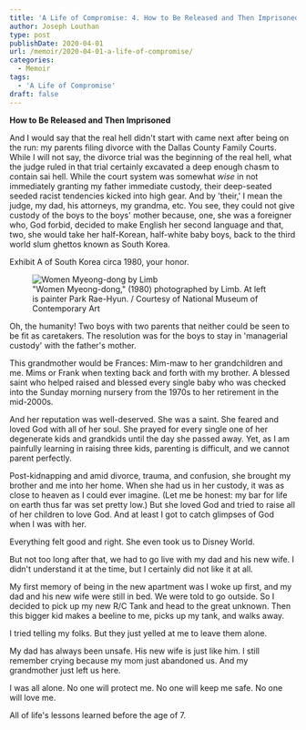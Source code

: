 ```yaml
---
title: 'A Life of Compromise: 4. How to Be Released and Then Imprisoned'
author: Joseph Louthan
type: post
publishDate: 2020-04-01
url: /memoir/2020-04-01-a-life-of-compromise/
categories:
  - Memoir
tags:
  - 'A Life of Compromise'
draft: false
---
```


**How to Be Released and Then Imprisoned**

And I would say that the real hell didn't start with came next after being on the run: my parents filing divorce with the Dallas County Family Courts. While I will not say, the divorce trial was the beginning of the real hell, what the judge ruled in that trial certainly excavated a deep enough chasm to contain sai hell. While the court system was somewhat *wise* in not immediately granting my father immediate custody, their deep-seated seeded racist tendencies kicked into high gear. And by 'their,' I mean the judge, my dad, his attorneys, my grandma, etc.  You see, they could not give custody of the boys to the boys' mother because, one, she was a foreigner who, God forbid, decided to make English her second language and that, two, she would take her half-Korean, half-white baby boys, back to the third world slum ghettos known as South Korea.

Exhibit A of South Korea circa 1980, your honor.

<figure>
    <img src='https://theologic.us/images/12281501.jpg' alt='Women Myeong-dong by Limb' />
    <figcaption>"Women Myeong-dong," (1980) photographed by Limb. At left is painter Park Rae-Hyun. / Courtesy of National Museum of Contemporary Art</figcaption>
</figure>

Oh, the humanity!
Two boys with two parents that neither could be seen to be fit as caretakers. The resolution was for the boys to stay in 'managerial custody' with the father's mother.

This grandmother would be Frances: Mim-maw to her grandchildren and me. Mims or Frank when texting back and forth with my brother. A blessed saint who helped raised and blessed every single baby who was checked into the Sunday morning nursery from the 1970s to her retirement in the mid-2000s.

And her reputation was well-deserved. She was a saint. She feared and loved God with all of her soul. She prayed for every single one of her degenerate kids and grandkids until the day she passed away. Yet, as I am painfully learning in raising three kids, parenting is difficult, and we cannot parent perfectly.

Post-kidnapping and amid divorce, trauma, and confusion, she brought my brother and me into her home. When she had us in her custody, it was as close to heaven as I could ever imagine. (Let me be honest: my bar for life on earth thus far was set pretty low.) But she loved God and tried to raise all of her children to love God. And at least I got to catch glimpses of God when I was with her.

Everything felt good and right. She even took us to Disney World. 

But not too long after that, we had to go live with my dad and his new wife. I didn't understand it at the time, but I certainly did not like it at all.

My first memory of being in the new apartment was I woke up first, and my dad and his new wife were still in bed. We were told to go outside. So I decided to pick up my new R/C Tank and head to the great unknown. Then this bigger kid makes a beeline to me, picks up my tank, and walks away.

I tried telling my folks. But they just yelled at me to leave them alone. 

My dad has always been unsafe. His new wife is just like him. I still remember crying because my mom just abandoned us. And my grandmother just left us here.

I was all alone. No one will protect me. No one will keep me safe. No one will love me. 

All of life's lessons learned before the age of 7.

